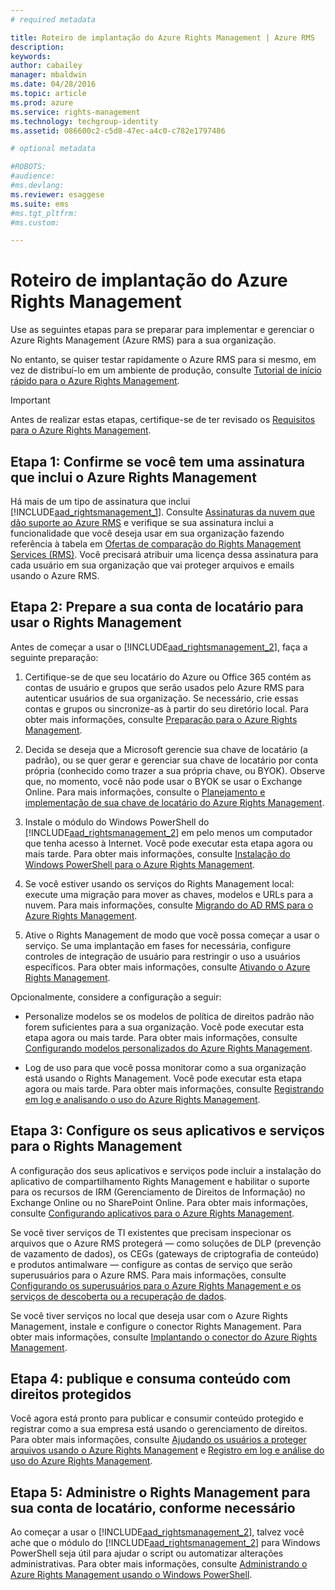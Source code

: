 ```yaml
---
# required metadata

title: Roteiro de implantação do Azure Rights Management | Azure RMS
description:
keywords:
author: cabailey
manager: mbaldwin
ms.date: 04/28/2016
ms.topic: article
ms.prod: azure
ms.service: rights-management
ms.technology: techgroup-identity
ms.assetid: 086600c2-c5d8-47ec-a4c0-c782e1797486

# optional metadata

#ROBOTS:
#audience:
#ms.devlang:
ms.reviewer: esaggese
ms.suite: ems
#ms.tgt_pltfrm:
#ms.custom:

---
```


# Roteiro de implantação do Azure Rights Management
Use as seguintes etapas para se preparar para implementar e gerenciar o Azure Rights Management (Azure RMS) para a sua organização.

No entanto, se quiser testar rapidamente o Azure RMS para si mesmo, em vez de distribuí-lo em um ambiente de produção, consulte [Tutorial de início rápido para o Azure Rights Management](../get-started/quick-start-tutorial.md).

> [!IMPORTANT]
> Antes de realizar estas etapas, certifique-se de ter revisado os [Requisitos para o Azure Rights Management](../get-started/requirements-azure-rms.md).

## Etapa 1: Confirme se você tem uma assinatura que inclui o Azure Rights Management
Há mais de um tipo de assinatura que inclui [!INCLUDE[aad_rightsmanagement_1](../includes/aad_rightsmanagement_1_md.md)]. Consulte [Assinaturas da nuvem que dão suporte ao Azure RMS](../get-started/requirements-subscriptions.md) e verifique se sua assinatura inclui a funcionalidade que você deseja usar em sua organização fazendo referência à tabela em [Ofertas de comparação do Rights Management Services (RMS)](https://technet.microsoft.com/dn858608). Você precisará atribuir uma licença dessa assinatura para cada usuário em sua organização que vai proteger arquivos e emails usando o Azure RMS.

## Etapa 2: Prepare a sua conta de locatário para usar o Rights Management
Antes de começar a usar o [!INCLUDE[aad_rightsmanagement_2](../includes/aad_rightsmanagement_2_md.md)], faça a seguinte preparação:

1.  Certifique-se de que seu locatário do Azure ou Office 365 contém as contas de usuário e grupos que serão usados pelo Azure RMS para autenticar usuários de sua organização. Se necessário, crie essas contas e grupos ou sincronize-as à partir do seu diretório local. Para obter mais informações, consulte [Preparação para o Azure Rights Management](prepare.md).

2.  Decida se deseja que a Microsoft gerencie sua chave de locatário (a padrão), ou se quer gerar e gerenciar sua chave de locatário por conta própria (conhecido como trazer a sua própria chave, ou BYOK). Observe que, no momento, você não pode usar o BYOK se usar o Exchange Online. Para mais informações, consulte o [Planejamento e implementação de sua chave de locatário do Azure Rights Management](plan-implement-tenant-key.md).

3.  Instale o módulo do Windows PowerShell do [!INCLUDE[aad_rightsmanagement_2](../includes/aad_rightsmanagement_2_md.md)] em pelo menos um computador que tenha acesso à Internet. Você pode executar esta etapa agora ou mais tarde. Para obter mais informações, consulte [Instalação do Windows PowerShell para o Azure Rights Management](../deploy-use/install-powershell.md).

4.  Se você estiver usando os serviços do Rights Management local: execute uma migração para mover as chaves, modelos e URLs para a nuvem. Para mais informações, consulte [Migrando do AD RMS para o Azure Rights Management](migrate-from-ad-rms-to-azure-rms.md).

5.  Ative o Rights Management de modo que você possa começar a usar o serviço. Se uma implantação em fases for necessária, configure controles de integração de usuário para restringir o uso a usuários específicos. Para obter mais informações, consulte [Ativando o Azure Rights Management](../deploy-use/activate-service.md).

Opcionalmente, considere a configuração a seguir:

-   Personalize modelos se os modelos de política de direitos padrão não forem suficientes para a sua organização. Você pode executar esta etapa agora ou mais tarde. Para obter mais informações, consulte [Configurando modelos personalizados do Azure Rights Management](../deploy-use/configure-custom-templates.md).

-   Log de uso para que você possa monitorar como a sua organização está usando o Rights Management. Você pode executar esta etapa agora ou mais tarde. Para obter mais informações, consulte [Registrando em log e analisando o uso do Azure Rights Management](../deploy-use/log-analyze-usage.md).

## Etapa 3: Configure os seus aplicativos e serviços para o Rights Management
A configuração dos seus aplicativos e serviços pode incluir a instalação do aplicativo de compartilhamento Rights Management e habilitar o suporte para os recursos de IRM (Gerenciamento de Direitos de Informação) no Exchange Online ou no SharePoint Online. Para obter mais informações, consulte [Configurando aplicativos para o Azure Rights Management](../deploy-use/configure-applications.md).

Se você tiver serviços de TI existentes que precisam inspecionar os arquivos que o Azure RMS protegerá — como soluções de DLP (prevenção de vazamento de dados), os CEGs (gateways de criptografia de conteúdo) e produtos antimalware — configure as contas de serviço que serão superusuários para o Azure RMS. Para mais informações, consulte [Configurando os superusuários para o Azure Rights Management e os serviços de descoberta ou a recuperação de dados](../deploy-use/configure-super-users.md).

Se você tiver serviços no local que deseja usar com o Azure Rights Management, instale e configure o conector Rights Management. Para obter mais informações, consulte [Implantando o conector do Azure Rights Management](../deploy-use/deploy-rms-connector.md).

## Etapa 4: publique e consuma conteúdo com direitos protegidos
Você agora está pronto para publicar e consumir conteúdo protegido e registrar como a sua empresa está usando o gerenciamento de direitos. Para obter mais informações, consulte [Ajudando os usuários a proteger arquivos usando o Azure Rights Management](../deploy-use/help-users.md) e [Registro em log e análise do uso do Azure Rights Management](../deploy-use/log-analyze-usage.md).

## Etapa 5: Administre o Rights Management para sua conta de locatário, conforme necessário
Ao começar a usar o [!INCLUDE[aad_rightsmanagement_2](../includes/aad_rightsmanagement_2_md.md)], talvez você ache que o módulo do [!INCLUDE[aad_rightsmanagement_2](../includes/aad_rightsmanagement_2_md.md)] para Windows PowerShell seja útil para ajudar o script ou automatizar alterações administrativas. Para obter mais informações, consulte [Administrando o Azure Rights Management usando o Windows PowerShell](../deploy-use/administer-powershell.md).




<!--HONumber=Apr16_HO3-->


